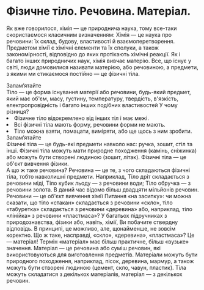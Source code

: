 # Фізичне тіло. Речовина. Матеріал.

Як вже говорилося, хімія ― це природнича наука, тому все-таки скористаємося класичним визначенням:
 Хімія ― це наука про речовини: їх склад, будову, властивості й взаємоперетворення.
Предметом хімії є хімічні елементи та їх сполуки, а також закономірності, відповідно до яких протікають хімічні реакції.
Як і багато інших природничих наук, хімія вивчає матерію.
Все, що існує у світі, люди домовилися називати матерією, або речовиною, а предмети, з якими ми стикаємося постійно ― це фізичні тіла.
<div class="alg-wrap">
<span class="alg">Запам’ятайте</span>
<div class="alg-text">
Тіло ― це форма існування матерії або речовини, будь-який предмет, який має об'єм, масу, густину, температуру, твердість, в'язкість, електропровідність і багато інших подібних властивостей
У чому різниця?
</div>
</div>
    <li>Фізичне тіло відокремлено від інших тіл і має межі.</li>
    <li>Всі фізичні тіла мають форму, речовини форми не мають.</li>
    <li>Тіло можна взяти, помацати, виміряти, або ще щось з ним зробити.</li>
<div class="alg-wrap">
<span class="alg">Запам’ятайте</span>
<div class="alg-text">
Фізичні тіла ― це будь-які предмети навколо нас: ручка, зошит, стіл та інші.
Фізичні тіла можуть мати природне походження (камінь, сніжинка) або можуть бути створені людиною (зошит, літак). Фізичні тіла ― це об'єкт вивчення фізики.
</div>
</div>
А що ж таке речовина?
 Речовина ― це те, з чого складаються фізичні тіла, тобто навколишні предмети.
Наприклад,
    Тіло дріт складається з речовини міді,
    Тіло кубик льоду ― з речовини води;
    Тіло обручка ― з речовини золота.
В даний час відомо більш двадцяти мільйонів речовин.
Речовини ― це об'єкт вивчення хімії
Питання «на засипку»: чи можна сказати, що тіло «стакан» складається з речовини «скло», тіло «табуретка» складається з речовини «деревина» або, наприклад, тіло «лінійка» з речовини «пластмаса»?
У багатьох підручниках з природознавства, фізики або, навіть, хімії, Ви побачите ствердну відповідь. В принципі, це можливо, але, щонайменше, не зовсім коректно.
Що ж таке, насправді, «скло», «деревина», «пластмаса»? Це ― матеріал!
Термін «матеріал» має більш практичне, більш «вузьке» значення.
 Матеріал ― це речовина або суміш речовин, які використовуються для виготовлення  предметів.
Матеріали можуть бути природного походження, наприклад, пісок, деревина, мармур, а також можуть бути створені людиною (цемент, скло, чавун, пластик).
Тіла можуть складатися з декількох матеріалів, матеріал ― з декількох речовин.
